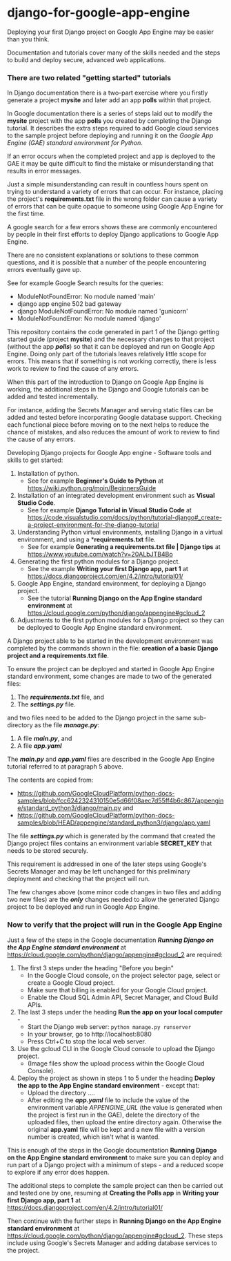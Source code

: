 # django-for-google-app-engine
Deploying your first Django project on Google App Engine may be easier than you think.

Documentation and tutorials cover many of the skills needed and the steps to build and deploy secure, advanced web applications. 

### There are two related "getting started" tutorials ###

In Django documentation there is a two-part exercise where you firstly generate a project **mysite** and later add an app **polls** within that project.

In Google documentation there is a series of steps laid out to modify the **mysite** project with the app **polls** you created by completing the Django tutorial. It describes the extra steps required to add Google cloud services to the sample project before deploying and running it on the *Google App Engine (GAE) standard environment for Python*.

If an error occurs when the completed project and app is deployed to the GAE it may be quite difficult to find the mistake or misunderstanding that results in error messages. 

Just a simple misunderstanding can result in countless hours spent on trying to understand a variety of errors that can occur. For instance, placing the project's **requirements.txt** file in the wrong folder can cause a variety of errors that can be quite opaque to someone using Google App Engine for the first time. 

A google search for a few errors shows these are commonly encountered by people in their first efforts to deploy Django applications to Google App Engine. 

There are no consistent explanations or solutions to these common questions, and it is possible that a number of the people encountering errors eventually gave up.

See for example Google Search results for the queries: 

- ModuleNotFoundError: No module named 'main'
- django app engine 502 bad gateway
- django ModuleNotFoundError: No module named 'gunicorn'
- ModuleNotFoundError: No module named 'django'

This repository contains the code generated in part 1 of the Django getting started guide (project **mysite**) and the necessary changes to that project (without the app ***polls***) so that it can be deployed and run on Google App Engine. Doing only part of the tutorials leaves relatively little scope for errors. This means that if something is not working correctly, there is less work to review to find the cause of any errors. 

When this part of the introduction to Django on Google App Engine is working, the additional steps in the Django and Google tutorials can be added and tested incrementally. 

For instance, adding the Secrets Manager and serving static files can be added and tested before incorporating Google database support. Checking each functional piece before moving on to the next helps to reduce the chance of mistakes, and also reduces the amount of work to review to find the cause of any errors. 

Developing Django projects for Google App engine - Software tools and skills to get started: 
1. Installation of python. 
   - See for example **Beginner's Guide to Python** 
            at https://wiki.python.org/moin/BeginnersGuide 
2. Installation of an integrated development environment such as **Visual Studio Code**. 
   - See for example **Django Tutorial in Visual Studio Code** 
            at https://code.visualstudio.com/docs/python/tutorial-django#_create-a-project-environment-for-the-django-tutorial         
3. Understanding Python virtual environments, installing Django in a virtual environment, and using a ***requirements.txt** file.
   - See for example **Generating a requirements.txt file | Django tips**
            at https://www.youtube.com/watch?v=20ALbJTB4Bo 
4. Generating the first python modules for a Django project. 
   - See the example **Writing your first Django app, part 1** 
            at https://docs.djangoproject.com/en/4.2/intro/tutorial01/ 
5. Google App Engine, standard environment, for deploying a Django project. 
   - See the tutorial **Running Django on the App Engine standard environment** 
            at https://cloud.google.com/python/django/appengine#gcloud_2 
6. Adjustments to the first python modules for a Django project so they can be deployed to Google App Engine standard environment.

A Django project able to be started in the development environment was completed by the commands shown in the file: 
**creation of a basic Django project and a requirements.txt file**.

To ensure the project can be deployed and started in Google App Engine standard environment, some changes are made to two of the generated files: 
1. The ***requirements.txt*** file, and
2. The ***settings.py*** file. 

and two files need to be added to the Django project in the same sub-directory as the file ***manage.py***:
1. A file ***main.py***, and
2. A file ***app.yaml***

The ***main.py*** and ***app.yaml*** files are described in the Google App Engine tutorial referred to at paragraph 5 above. 

The contents are copied from: 
- https://github.com/GoogleCloudPlatform/python-docs-samples/blob/fcc6242324310150e5d66f08aec7d55ff4b6c867/appengine/standard_python3/django/main.py 
and 
- https://github.com/GoogleCloudPlatform/python-docs-samples/blob/HEAD/appengine/standard_python3/django/app.yaml 

The file ***settings.py*** which is generated by the command that created the Django project files contains an environment variable **SECRET_KEY** that needs to be stored securely. 

This requirement is addressed in one of the later steps using Google's Secrets Manager and may be left unchanged for this preliminary deployment and checking that the project will run. 

The few changes above (some minor code changes in two files and adding two new files) are the ***only*** changes needed to allow the generated Django project to be deployed and run in Google App Engine. 

### Now to verify that the project will run in the Google App Engine ###
Just a few of the steps in the Google documentation ***Running Django on the App Engine standard environment*** at https://cloud.google.com/python/django/appengine#gcloud_2 are required: 
1.  The first 3 steps under the heading "Before you begin"
    + In the Google Cloud console, on the project selector page, select or create a Google Cloud project.
    + Make sure that billing is enabled for your Google Cloud project.
    + Enable the Cloud SQL Admin API, Secret Manager, and Cloud Build APIs.
2.  The last 3 steps under the heading **Run the app on your local computer** -
    + Start the Django web server: `python manage.py runserver`
    + In your browser, go to http://localhost:8080
    + Press Ctrl+C to stop the local web server.
3.  Use the gcloud CLI in the Google Cloud console to upload the Django project. 
    + (Image files show the upload process within the Google Cloud Console).
4.  Deploy the project as shown in steps 1 to 5 under the heading **Deploy the app to the App Engine standard environment** - except that: 
    + Upload the directory .... 
    + After editing the ***app.yaml*** file to include the value of the environment variable *APPENGINE_URL* (the value is generated when the project is first run in the GAE), delete the directory of the uploaded files, then upload the entire directory again. Otherwise the original **app.yaml** file will be kept and a new file with a version number is created, which isn't what is wanted.

This is enough of the steps in the Google documentation **Running Django on the App Engine standard environment** to make sure you can deploy and run part of a Django project with a minimum of steps - and a reduced scope to explore if any error does happen. 

The additional steps to complete the sample project can then be carried out and tested one by one, resuming at 
**Creating the Polls app** in **Writing your first Django app, part 1** at https://docs.djangoproject.com/en/4.2/intro/tutorial01/ 

Then continue with the further steps in **Running Django on the App Engine standard environment** at https://cloud.google.com/python/django/appengine#gcloud_2. These steps include using Google's Secrets Manager and adding database services to the project. 
